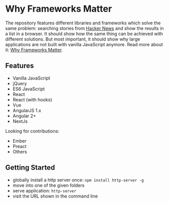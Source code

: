 # Why Frameworks Matter

The repository features different libraries and frameworks which solve the same problem: searching stories from [Hacker News](https://hn.algolia.com/api) and show the results in a list in a browser. It should show how the same thing can be achieved with different solutions. But most important, it should show why large applications are not built with vanilla JavaScript anymore. Read more about it: [Why Frameworks Matter](https://www.robinwieruch.de/why-frameworks-matter/).

## Features

* Vanilla JavaScript
* jQuery
* ES6 JavaScript
* React
* React (with hooks)
* Vue
* AngularJS 1.x
* Angular 2+
* NextJs

Looking for contributions:

* Ember
* Preact
* Others

## Getting Started

* globally install a http server once: `npm install http-server -g`
* move into one of the given folders
* serve application: `http-server`
* visit the URL shown in the command line
